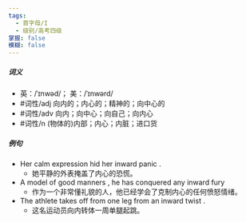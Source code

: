 ```yaml
---
tags:
  - 首字母/I
  - 级别/高考四级
掌握: false
模糊: false
---
```

##### 词义
- 英：/ˈɪnwəd/； 美：/ˈɪnwərd/
- #词性/adj  向内的；内心的；精神的；向中心的
- #词性/adv  向内；向中心；向自己；向内心
- #词性/n  (物体的)内部；内心；内脏；进口货
##### 例句
- Her calm expression hid her inward panic .
	- 她平静的外表掩盖了内心的恐慌。
- A model of good manners , he has conquered any inward fury
	- 作为一个非常懂礼貌的人，他已经学会了克制内心的任何愤怒情绪。
- The athlete takes off from one leg from an inward twist .
	- 这名运动员向内转体一周单腿起跳。
